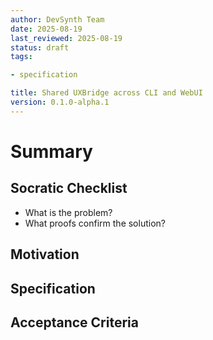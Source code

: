 ```yaml
---
author: DevSynth Team
date: 2025-08-19
last_reviewed: 2025-08-19
status: draft
tags:

- specification

title: Shared UXBridge across CLI and WebUI
version: 0.1.0-alpha.1
---
```


<!--
Required metadata fields:
- author: document author
- date: creation date
- last_reviewed: last review date
- status: draft | review | published
- tags: search keywords
- title: short descriptive name
- version: specification version
-->

# Summary

## Socratic Checklist
- What is the problem?
- What proofs confirm the solution?

## Motivation

## Specification

## Acceptance Criteria
